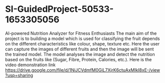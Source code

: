 # SI-GuidedProject-50533-1653305056
AI-powered Nutrition Analyzer for Fitness Enthusiasts
The main aim of the project is to building a model which is used for classifying the fruit depends on the different characteristics like colour, shape, texture etc. Here the user can capture the images of different fruits and then the image will be sent the trained model. The model analyses the image and detect the nutrition based on the fruits like (Sugar, Fibre, Protein, Calories, etc.).
Here is the video demonstration link
https://drive.google.com/file/d/1NiJCVdmfM0GiL7XjrK6ctuAxMlkI8xE-/view?usp=sharing
